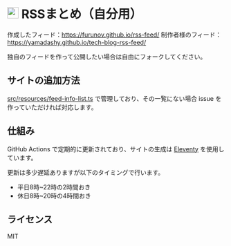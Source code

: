 # <img src="src/site/images/icon-transparent.png" height=26> RSSまとめ（自分用）

作成したフィード：https://furunov.github.io/rss-feed/
制作者様のフィード：https://yamadashy.github.io/tech-blog-rss-feed/

独自のフィードを作って公開したい場合は自由にフォークしてください。

## サイトの追加方法
[src/resources/feed-info-list.ts](https://github.com/yamadashy/tech-blog-rss-feed/blob/main/src/resources/feed-info-list.ts) で管理しており、その一覧にない場合 issue を作っていただければ対応します。

## 仕組み
GitHub Actions で定期的に更新されており、サイトの生成は [Eleventy](https://www.11ty.dev/) を使用しています。

更新は多少遅延ありますが以下のタイミングで行います。
- 平日8時~22時の2時間おき
- 休日8時~20時の4時間おき

## ライセンス
MIT
